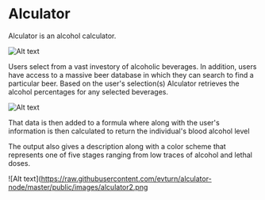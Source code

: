 # Alculator

Alculator is an alcohol calculator. 

![Alt text](https://raw.githubusercontent.com/evturn/alculator-node/master/public/images/alculator1.png)

Users select from a vast investory of alcoholic beverages. In addition, users have access to a massive beer database in which they can search to find a particular beer. Based on the user's selection(s) Alculator retrieves the alcohol percentages for any selected beverages.

![Alt text](https://raw.githubusercontent.com/evturn/alculator-node/master/public/images/alculator2.png)

That data is then added to a formula where along with the user's information is then calculated to return the individual's blood alcohol level

The output also gives a description along with a color scheme that represents one of five stages ranging from low traces of alcohol and lethal doses.

![Alt text](https://raw.githubusercontent.com/evturn/alculator-node/master/public/images/alculator2.png
